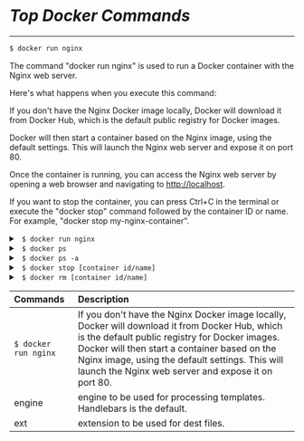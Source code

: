 # *Top Docker Commands*

---

```sh
$ docker run nginx
```
The command "docker run nginx" is used to run a Docker container with the Nginx web server.

Here's what happens when you execute this command:

If you don't have the Nginx Docker image locally, Docker will download it from Docker Hub, which is the default public registry for Docker images.

Docker will then start a container based on the Nginx image, using the default settings. This will launch the Nginx web server and expose it on port 80.

Once the container is running, you can access the Nginx web server by opening a web browser and navigating to <http://localhost>.

If you want to stop the container, you can press Ctrl+C in the terminal or execute the "docker stop" command followed by the container ID or name. For example, "docker stop my-nginx-container".
<details close>

<summary><code> $ docker run nginx</code></summary>
<br>
The command "docker run nginx" is used to run a Docker container with the Nginx web server.

Here's what happens when you execute this command:

If you don't have the Nginx Docker image locally, Docker will download it from Docker Hub, which is the default public registry for Docker images.

Docker will then start a container based on the Nginx image, using the default settings. This will launch the Nginx web server and expose it on port 80.

Once the container is running, you can access the Nginx web server by opening a web browser and navigating to <http://localhost>.

If you want to stop the container, you can press Ctrl+C in the terminal or execute the "docker stop" command followed by the container ID or name. For example, "docker stop my-nginx-container".
</details>

<details close>

<summary><code> $ docker ps</code></summary>
<br>
The docker ps command is used to list all the running containers on a Docker host. It provides information such as the container ID, image used to create the container, command being run in the container, container status, ports being exposed, and the name of the container.
</details>
<details close>

<summary><code> $ docker ps -a</code></summary>
<br>
The docker ps -a command is used to list all the containers on a Docker host, including running and stopped containers. It provides similar information to docker ps, such as container ID, image used to create the container, command being run in the container, container status, ports being exposed, and the name of the container.
</details>
<details close>

<summary><code> $ docker stop [container id/name] </code></summary>
<br>
Well, you asked for it!
</details>

<details close>

<summary><code> $ docker rm [container id/name]</code></summary>
<br>
Well, you asked for it!
</details>



| Commands | Description |
| :-------------| :---|
| `$ docker run nginx`   | If you don't have the Nginx Docker image locally, Docker will download it from Docker Hub, which is the default public registry for Docker images. Docker will then start a container based on the Nginx image, using the default settings. This will launch the Nginx web server and expose it on port 80. |
| engine | engine to be used for processing templates. Handlebars is the default. |
| ext    | extension to be used for dest files. |
